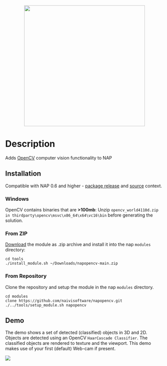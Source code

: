 <br>
<p align="center">
  <img width=384 src="https://download.nap-labs.tech/identity/svg/logos/nap_logo_blue.svg">
</p>
	
# Description

Adds [OpenCV](https://opencv.org/) computer vision functionality to NAP

## Installation
Compatible with NAP 0.6 and higher - [package release](https://github.com/napframework/nap/releases) and [source](https://github.com/napframework/nap) context. 

### Windows

OpenCV contains binaries that are **>100mb**: Unzip `opencv_world4110d.zip` `in thirdparty\opencv\msvc\x86_64\x64\vc16\bin` before generating the solution.

### From ZIP

[Download](https://github.com/naivisoftware/napopencv/archive/refs/heads/main.zip) the module as .zip archive and install it into the nap `modules` directory:
```
cd tools
./install_module.sh ~/Downloads/napopencv-main.zip
```

### From Repository

Clone the repository and setup the module in the nap `modules` directory.

```
cd modules
clone https://github.com/naivisoftware/napopencv.git
./../tools/setup_module.sh napopencv
```

## Demo

The demo shows a set of detected (classified) objects in 3D and 2D. 
Objects are detected using an OpenCV `HaarCascade Classifier`. 
The classified objects are rendered to texture and the viewport. This demo makes use of your first (default) Web-cam if present.

![](napopencv.webp)

